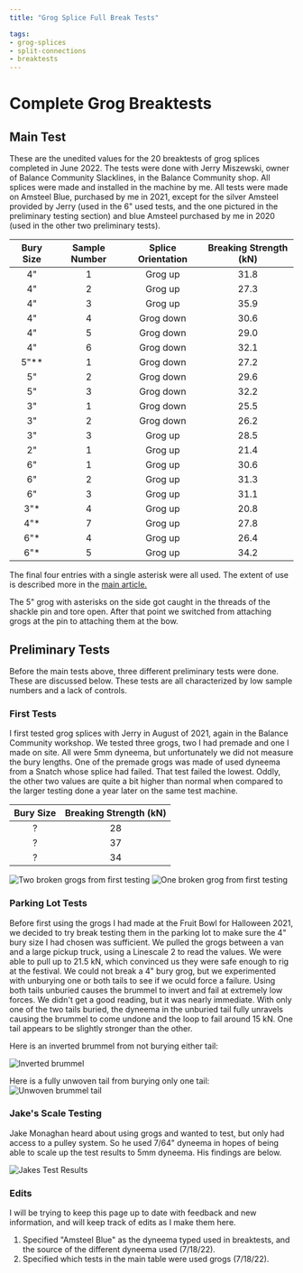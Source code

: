 ```yaml
---
title: "Grog Splice Full Break Tests"

tags:
- grog-splices
- split-connections
- breaktests
---
```

# Complete Grog Breaktests 

## Main Test 
These are the unedited values for the 20 breaktests of grog splices completed in June 2022. The tests were done with Jerry Miszewski, owner of Balance Community Slacklines, in the Balance Community shop. All splices were made and installed in the machine by me. All tests were made on Amsteel Blue, purchased by me in 2021, except for the silver Amsteel provided by Jerry (used in the 6" used tests, and the one pictured in the preliminary testing section) and blue Amsteel purchased by me in 2020 (used in the other two preliminary tests).

| Bury Size | Sample Number | Splice Orientation | Breaking Strength (kN) |
| :-: | :-: | :-: | :-: |
| 4" | 1 | Grog up | 31.8 |
| 4" | 2 | Grog up | 27.3 |
| 4" | 3 | Grog up | 35.9 |
| 4" | 4 | Grog down | 30.6 |
| 4" | 5 | Grog down | 29.0 |
| 4" | 6 | Grog down | 32.1 |
| 5"** | 1 | Grog down | 27.2 |
| 5" | 2 | Grog down | 29.6 |
| 5" | 3 | Grog down | 32.2 |
| 3" | 1 | Grog down | 25.5 |
| 3" | 2 | Grog down | 26.2 |
| 3" | 3 | Grog up | 28.5 |
| 2" | 1 | Grog up | 21.4 |
| 6" | 1 | Grog up | 30.6 |
| 6" | 2 | Grog up | 31.3 |
| 6" | 3 | Grog up | 31.1 |
| 3"* | 4 | Grog up | 20.8 |
| 4"* | 7 | Grog up | 27.8 |
| 6"* | 4 | Grog up | 26.4 |
| 6"* | 5 | Grog up | 34.2 |

The final four entries with a single asterisk were all used. The extent of use is described more in the [main article.](notes/GrogSplices)

The 5" grog with asterisks on the side got caught in the threads of the shackle pin and tore open. After that point we switched from attaching grogs at the pin to attaching them at the bow. 

## Preliminary Tests
Before the main tests above, three different preliminary tests were done. These are discussed below. These tests are all characterized by low sample numbers and a lack of controls.

### First Tests 
I first tested grog splices with Jerry in August of 2021, again in the Balance Community workshop. We tested three grogs, two I had premade and one I made on site. All were 5mm dyneema, but unfortunately we did not measure the bury lengths. One of the premade grogs was made of used dyneema from a Snatch whose splice had failed. That test failed the lowest. Oddly, the other two values are quite a bit higher than normal when compared to the larger testing done a year later on the same test machine. 

| Bury Size | Breaking Strength (kN) |
| :-: | :-: |
| ? | 28 | 
| ? | 37 |
| ? | 34 |

![Two broken grogs from first testing](/notes/images/JerryTest1.jpeg)
![One broken grog from first testing](/notes/images/JerryTest2.jpeg)

### Parking Lot Tests
Before first using the grogs I had made at the Fruit Bowl for Halloween 2021, we decided to try break testing them in the parking lot to make sure the 4" bury size I had chosen was sufficient. We pulled the grogs between a van and a large pickup truck, using a Linescale 2 to read the values. We were able to pull up to 21.5 kN, which convinced us they were safe enough to rig at the festival. We could not break a 4" bury grog, but we experimented with unburying one or both tails to see if we oculd force a failure. Using both tails unburied causes the brummel to invert and fail at extremely low forces. We didn't get a good reading, but it was nearly immediate. With only one of the two tails buried, the dyneema in the unburied tail fully unravels causing the brummel to come undone and the loop to fail around 15 kN. One tail appears to be slightly stronger than the other.

Here is an inverted brummel from not burying either tail:

![Inverted brummel](notes/images/undone_brummel.jpeg)

Here is a fully unwoven tail from burying only one tail:
![Unwoven brummel tail](notes/images/unwoven_dyneema.jpeg)


### Jake's Scale Testing
Jake Monaghan heard about using grogs and wanted to test, but only had access to a pulley system. So he used 7/64" dyneema in hopes of being able to scale up the test results to 5mm dyneema. His findings are below. 

![Jakes Test Results](/notes/images/JakesGrogTest.jpeg)


### Edits
I will be trying to keep this page up to date with feedback and new information, and will keep track of edits as I make them here.
1. Specified "Amsteel Blue" as the dyneema typed used in breaktests, and the source of the different dyneema used (7/18/22).
2. Specified which tests in the main table were used grogs (7/18/22). 